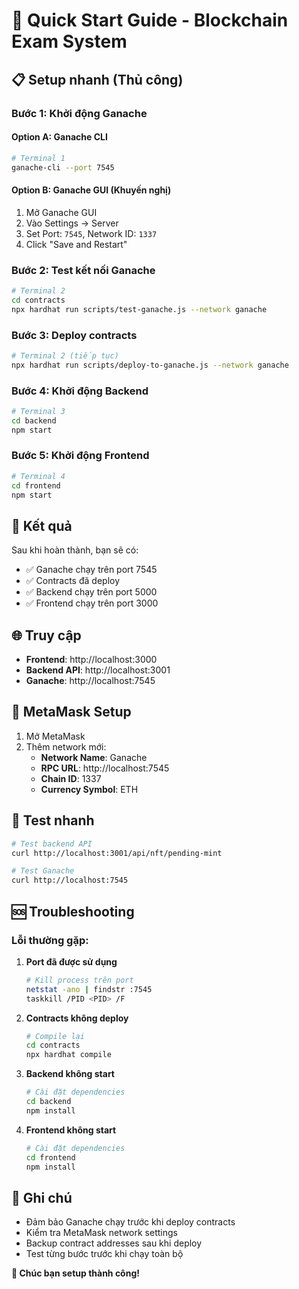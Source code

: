 # 🚀 Quick Start Guide - Blockchain Exam System

## 📋 Setup nhanh (Thủ công)

### **Bước 1: Khởi động Ganache**

#### **Option A: Ganache CLI**
```bash
# Terminal 1
ganache-cli --port 7545
```

#### **Option B: Ganache GUI (Khuyến nghị)**
1. Mở Ganache GUI
2. Vào Settings → Server
3. Set Port: `7545`, Network ID: `1337`
4. Click "Save and Restart"

### **Bước 2: Test kết nối Ganache**
```bash
# Terminal 2
cd contracts
npx hardhat run scripts/test-ganache.js --network ganache
```

### **Bước 3: Deploy contracts**
```bash
# Terminal 2 (tiếp tục)
npx hardhat run scripts/deploy-to-ganache.js --network ganache
```

### **Bước 4: Khởi động Backend**
```bash
# Terminal 3
cd backend
npm start
```

### **Bước 5: Khởi động Frontend**
```bash
# Terminal 4
cd frontend
npm start
```

## 🎯 Kết quả

Sau khi hoàn thành, bạn sẽ có:
- ✅ Ganache chạy trên port 7545
- ✅ Contracts đã deploy
- ✅ Backend chạy trên port 5000
- ✅ Frontend chạy trên port 3000

## 🌐 Truy cập

- **Frontend**: http://localhost:3000
- **Backend API**: http://localhost:3001
- **Ganache**: http://localhost:7545

## 🔧 MetaMask Setup

1. Mở MetaMask
2. Thêm network mới:
   - **Network Name**: Ganache
   - **RPC URL**: http://localhost:7545
   - **Chain ID**: 1337
   - **Currency Symbol**: ETH

## 🧪 Test nhanh

```bash
# Test backend API
curl http://localhost:3001/api/nft/pending-mint

# Test Ganache
curl http://localhost:7545
```

## 🆘 Troubleshooting

### **Lỗi thường gặp:**

1. **Port đã được sử dụng**
   ```bash
   # Kill process trên port
   netstat -ano | findstr :7545
   taskkill /PID <PID> /F
   ```

2. **Contracts không deploy**
   ```bash
   # Compile lại
   cd contracts
   npx hardhat compile
   ```

3. **Backend không start**
   ```bash
   # Cài đặt dependencies
   cd backend
   npm install
   ```

4. **Frontend không start**
   ```bash
   # Cài đặt dependencies
   cd frontend
   npm install
   ```

## 📝 Ghi chú

- Đảm bảo Ganache chạy trước khi deploy contracts
- Kiểm tra MetaMask network settings
- Backup contract addresses sau khi deploy
- Test từng bước trước khi chạy toàn bộ

**🎉 Chúc bạn setup thành công!** 